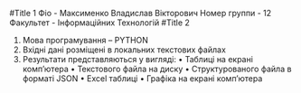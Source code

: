 #Title 1
Фіо - Максименко Владислав Вікторович
Номер группи - 12
Факультет - Інформаційних Технологій
#Title 2
1. Мова програмування – PYTHON
2. Вхідні дані розміщені в локальних текстових файлах
3. Результати представляються у вигляді:
 • Таблиці на екрані комп’ютера
 • Текстового файла на диску
 • Структурованого файла в форматі JSON
 • Excel таблиці
 • Графіка на екрані комп’ютера